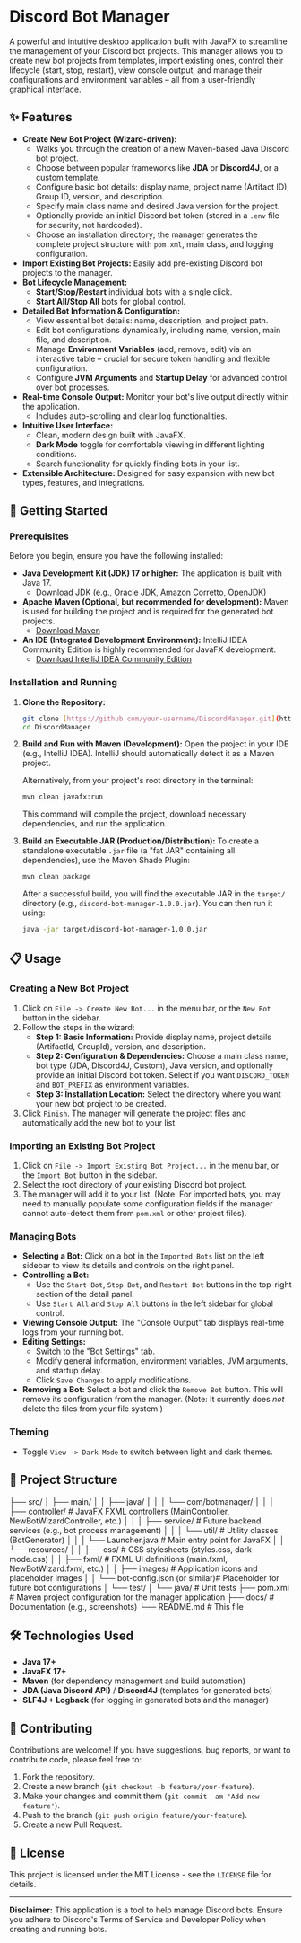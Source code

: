 # Discord Bot Manager

A powerful and intuitive desktop application built with JavaFX to streamline the management of your Discord bot projects. This manager allows you to create new bot projects from templates, import existing ones, control their lifecycle (start, stop, restart), view console output, and manage their configurations and environment variables – all from a user-friendly graphical interface.

## ✨ Features

* **Create New Bot Project (Wizard-driven):**
    * Walks you through the creation of a new Maven-based Java Discord bot project.
    * Choose between popular frameworks like **JDA** or **Discord4J**, or a custom template.
    * Configure basic bot details: display name, project name (Artifact ID), Group ID, version, and description.
    * Specify main class name and desired Java version for the project.
    * Optionally provide an initial Discord bot token (stored in a `.env` file for security, not hardcoded).
    * Choose an installation directory; the manager generates the complete project structure with `pom.xml`, main class, and logging configuration.
* **Import Existing Bot Projects:** Easily add pre-existing Discord bot projects to the manager.
* **Bot Lifecycle Management:**
    * **Start/Stop/Restart** individual bots with a single click.
    * **Start All/Stop All** bots for global control.
* **Detailed Bot Information & Configuration:**
    * View essential bot details: name, description, and project path.
    * Edit bot configurations dynamically, including name, version, main file, and description.
    * Manage **Environment Variables** (add, remove, edit) via an interactive table – crucial for secure token handling and flexible configuration.
    * Configure **JVM Arguments** and **Startup Delay** for advanced control over bot processes.
* **Real-time Console Output:** Monitor your bot's live output directly within the application.
    * Includes auto-scrolling and clear log functionalities.
* **Intuitive User Interface:**
    * Clean, modern design built with JavaFX.
    * **Dark Mode** toggle for comfortable viewing in different lighting conditions.
    * Search functionality for quickly finding bots in your list.
* **Extensible Architecture:** Designed for easy expansion with new bot types, features, and integrations.

## 🚀 Getting Started

### Prerequisites

Before you begin, ensure you have the following installed:

* **Java Development Kit (JDK) 17 or higher:** The application is built with Java 17.
    * [Download JDK](https://www.oracle.com/java/technologies/downloads/) (e.g., Oracle JDK, Amazon Corretto, OpenJDK)
* **Apache Maven (Optional, but recommended for development):** Maven is used for building the project and is required for the generated bot projects.
    * [Download Maven](https://maven.apache.org/download.cgi)
* **An IDE (Integrated Development Environment):** IntelliJ IDEA Community Edition is highly recommended for JavaFX development.
    * [Download IntelliJ IDEA Community Edition](https://www.jetbrains.com/idea/download/)

### Installation and Running

1.  **Clone the Repository:**
    ```bash
    git clone [https://github.com/your-username/DiscordManager.git](https://github.com/your-username/DiscordManager.git) # Replace with your repo URL
    cd DiscordManager
    ```

2.  **Build and Run with Maven (Development):**
    Open the project in your IDE (e.g., IntelliJ IDEA). IntelliJ should automatically detect it as a Maven project.

    Alternatively, from your project's root directory in the terminal:
    ```bash
    mvn clean javafx:run
    ```
    This command will compile the project, download necessary dependencies, and run the application.

3.  **Build an Executable JAR (Production/Distribution):**
    To create a standalone executable `.jar` file (a "fat JAR" containing all dependencies), use the Maven Shade Plugin:
    ```bash
    mvn clean package
    ```
    After a successful build, you will find the executable JAR in the `target/` directory (e.g., `discord-bot-manager-1.0.0.jar`). You can then run it using:
    ```bash
    java -jar target/discord-bot-manager-1.0.0.jar
    ```

## 📋 Usage

### Creating a New Bot Project

1.  Click on `File -> Create New Bot...` in the menu bar, or the `New Bot` button in the sidebar.
2.  Follow the steps in the wizard:
    * **Step 1: Basic Information:** Provide display name, project details (ArtifactId, GroupId), version, and description.
    * **Step 2: Configuration & Dependencies:** Choose a main class name, bot type (JDA, Discord4J, Custom), Java version, and optionally provide an initial Discord bot token. Select if you want `DISCORD_TOKEN` and `BOT_PREFIX` as environment variables.
    * **Step 3: Installation Location:** Select the directory where you want your new bot project to be created.
3.  Click `Finish`. The manager will generate the project files and automatically add the new bot to your list.

### Importing an Existing Bot Project

1.  Click on `File -> Import Existing Bot Project...` in the menu bar, or the `Import Bot` button in the sidebar.
2.  Select the root directory of your existing Discord bot project.
3.  The manager will add it to your list. (Note: For imported bots, you may need to manually populate some configuration fields if the manager cannot auto-detect them from `pom.xml` or other project files).

### Managing Bots

* **Selecting a Bot:** Click on a bot in the `Imported Bots` list on the left sidebar to view its details and controls on the right panel.
* **Controlling a Bot:**
    * Use the `Start Bot`, `Stop Bot`, and `Restart Bot` buttons in the top-right section of the detail panel.
    * Use `Start All` and `Stop All` buttons in the left sidebar for global control.
* **Viewing Console Output:** The "Console Output" tab displays real-time logs from your running bot.
* **Editing Settings:**
    * Switch to the "Bot Settings" tab.
    * Modify general information, environment variables, JVM arguments, and startup delay.
    * Click `Save Changes` to apply modifications.
* **Removing a Bot:** Select a bot and click the `Remove Bot` button. This will remove its configuration from the manager. (Note: It currently does *not* delete the files from your file system.)

### Theming

* Toggle `View -> Dark Mode` to switch between light and dark themes.

## 📁 Project Structure
├── src/
│   ├── main/
│   │   ├── java/
│   │   │   └── com/botmanager/
│   │   │       ├── controller/             # JavaFX FXML controllers (MainController, NewBotWizardController, etc.)
│   │   │       ├── service/                # Future backend services (e.g., bot process management)
│   │   │       └── util/                   # Utility classes (BotGenerator)
│   │   │           └── Launcher.java       # Main entry point for JavaFX
│   │   └── resources/
│   │       ├── css/                        # CSS stylesheets (styles.css, dark-mode.css)
│   │       ├── fxml/                       # FXML UI definitions (main.fxml, NewBotWizard.fxml, etc.)
│   │       ├── images/                     # Application icons and placeholder images
│   │       └── bot-config.json (or similar)# Placeholder for future bot configurations
│   └── test/
│       └── java/                           # Unit tests
├── pom.xml                                 # Maven project configuration for the manager application
├── docs/                                   # Documentation (e.g., screenshots)
└── README.md                               # This file

## 🛠️ Technologies Used

* **Java 17+**
* **JavaFX 17+**
* **Maven** (for dependency management and build automation)
* **JDA (Java Discord API)** / **Discord4J** (templates for generated bots)
* **SLF4J + Logback** (for logging in generated bots and the manager)

## 🤝 Contributing

Contributions are welcome! If you have suggestions, bug reports, or want to contribute code, please feel free to:

1.  Fork the repository.
2.  Create a new branch (`git checkout -b feature/your-feature`).
3.  Make your changes and commit them (`git commit -am 'Add new feature'`).
4.  Push to the branch (`git push origin feature/your-feature`).
5.  Create a new Pull Request.

## 📄 License

This project is licensed under the MIT License - see the `LICENSE` file for details.

---
**Disclaimer:** This application is a tool to help manage Discord bots. Ensure you adhere to Discord's Terms of Service and Developer Policy when creating and running bots.
